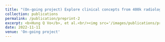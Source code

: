 ```yaml
---
title: "(On-going project) Explore clinical concepts from 400k radiology reports with Deep Learning"
collection: publications
permalink: /publication/preprint-2
excerpt: <b>Hung Q Vo</b>, et al.<br/><img src='/images/publications/preprint-2-a.png'><img src='/images/publications/preprint-2-b.png'>
date: 2022-11-11
venue: 'On-going project'
---
```

